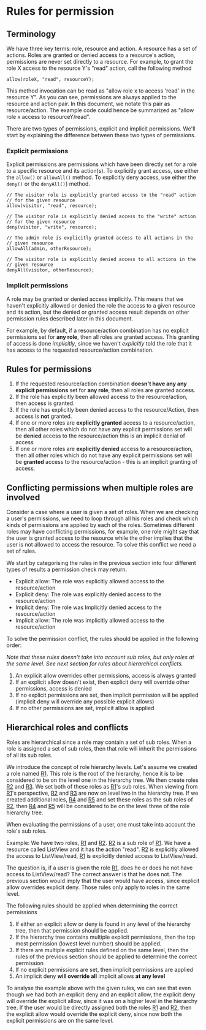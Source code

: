 # Rules for permission #

## Terminology ##

We have three key terms: role, resource and action. A resource has a set of actions. Roles are granted or denied access to a resource's action, permissions are never set directly to a resource. For example, to grant the role X access to the resource Y's "read" action, call the following method

```
allow(roleX, "read", resourceY);
```

This method invocation can be read as "allow role x to access 'read' in the resource Y". As you can see, permissions are always applied to the resource and action pair. In this document, we notate this pair as resource/action. The example code could hence be summarized as "allow role x access to resourceY/read".

There are two types of permissions, explicit and implicit permissions. We'll start by explaining the difference between these two types of permissions.

### Explicit permissions ###

Explicit permissions are permissions which have been directly set for a role to a specific resource and its action(s). To explicitly grant access, use either the `allow()` or `allowAll()` method. To explicitly deny access, use either the `deny()` or the `denyAll()`} method.

```
// The visitor role is explicitly granted access to the "read" action 
// for the given resource
allow(visitor, "read", resource);

// The visitor role is explicitly denied access to the "write" action 
// for the given resource
deny(visitor, "write", resource);

// The admin role is explicitly granted access to all actions in the
// given resource
allowAll(admin, otherResource);

// The visitor role is explicitly denied access to all actions in the
// given resource
denyAll(visitor, otherResource);
```

### Implicit permissions ###

A role may be granted or denied access implicitly. This means that we haven't explicitly allowed or denied the role the access to a given resource and its action, but the denied or granted access result depends on other permission rules described later in this document.

For example, by default, if a resource/action combination has no explicit permissions set for **any role**, then all roles are granted access. This granting of access is done _implicitly_, since we haven't _explicitly_ told the role that it has access to the requested resource/action combination.

## Rules for permissions ##

  1. If the requested resource/action combination **doesn't have any any explicit permissions** set for **any role**, then all roles are granted access.
  1. If the role has explicitly been allowed access to the resource/action, then access is granted.
  1. If the role has explicitly been denied access to the resource/Action, then access is **not** granted.
  1. If one or more roles are **explicitly granted** access to a resource/action, then all other roles which do not have any explicit permissions set will be **denied** access to the resource/action   this is an implicit denial of access
  1. If one or more roles are **explicitly denied** access to a resource/action, then all other roles which do not have any explicit permissions set will be **granted** access to the resource/action - this is an implicit granting of access.

## Conflicting permissions when multiple roles are involved ##

Consider a case where a user is given a set of roles. When we are checking a user's permissions, we need to loop through all his roles and check which kinds of permissions are applied by each of the roles. Sometimes different roles may have conflicting permissions, for example, one role might say that the user is granted access to the resource while the other implies that the user is not allowed to access the resource. To solve this conflict we need a set of rules.

We start by categorising the rules in the previous section into four different types of results a permission check may return.

  * Explicit allow: The role was explicitly allowed access to the resource/action
  * Explicit deny: The role was explicitly denied access to the resource/action
  * Implicit deny: The role was Implicitly denied access to the resource/action
  * Implicit allow: The role was implicitly allowed access to the resource/action

To solve the permission conflict, the rules should be applied in the following order:

_Note that these rules doesn't take into account sub roles, but only roles at the same level. See next section for rules about hierarchical conflicts._

  1. An explicit allow overrides other permissions, access is always granted
  1. If an explicit allow doesn't exist, then explicit deny will override other permissions, access is denied
  1. If no explicit permissions are set, then implicit permission will be applied (implicit deny will override any possible explicit allows)
  1. If no other permissions are set, implicit allow is applied

## Hierarchical roles and conflicts ##

Roles are hierarchical since a role may contain a set of sub roles. When a role is assigned a set of sub roles, then that role will inherit the permissions of all its sub roles.

We introduce the concept of role hierarchy levels. Let's assume we created a role named [R1](https://code.google.com/p/vaadin-appfoundation/source/detail?r=1). This role is the root of the hierarchy, hence it is to be considered to be on the level one in the hierarchy tree. We then create roles [R2](https://code.google.com/p/vaadin-appfoundation/source/detail?r=2) and [R3](https://code.google.com/p/vaadin-appfoundation/source/detail?r=3). We set both of these roles as [R1](https://code.google.com/p/vaadin-appfoundation/source/detail?r=1)'s sub roles. When viewing from [R1](https://code.google.com/p/vaadin-appfoundation/source/detail?r=1)'s perspective, [R2](https://code.google.com/p/vaadin-appfoundation/source/detail?r=2) and [R3](https://code.google.com/p/vaadin-appfoundation/source/detail?r=3) are now on level two in the hierarchy tree. If we created additional roles, [R4](https://code.google.com/p/vaadin-appfoundation/source/detail?r=4) and [R5](https://code.google.com/p/vaadin-appfoundation/source/detail?r=5) and set these roles as the sub roles of [R2](https://code.google.com/p/vaadin-appfoundation/source/detail?r=2), then [R4](https://code.google.com/p/vaadin-appfoundation/source/detail?r=4) and [R5](https://code.google.com/p/vaadin-appfoundation/source/detail?r=5) will be considered to be on the level three of the role hierarchy tree.

When evaluating the permissions of a user, one must take into account the role's sub roles.

Example: We have two roles, [R1](https://code.google.com/p/vaadin-appfoundation/source/detail?r=1) and [R2](https://code.google.com/p/vaadin-appfoundation/source/detail?r=2). [R2](https://code.google.com/p/vaadin-appfoundation/source/detail?r=2) is a sub role of [R1](https://code.google.com/p/vaadin-appfoundation/source/detail?r=1). We have a resource called ListView and it has the action "read". [R2](https://code.google.com/p/vaadin-appfoundation/source/detail?r=2) is explicitly allowed the access to ListView/read, [R1](https://code.google.com/p/vaadin-appfoundation/source/detail?r=1) is explicitly denied access to ListView/read.

The question is, if a user is given the role [R1](https://code.google.com/p/vaadin-appfoundation/source/detail?r=1), does he or does he not have access to ListView/read? The correct answer is that he does not. The previous section would imply that the user would have access, since explicit allow overrides explicit deny. Those rules only apply to roles in the same level.

The following rules should be applied when determining the correct permissions

  1. If either an explicit allow or deny is found in any level of the hierarchy tree, then that permission should be applied.
  1. If the hierarchy tree contains multiple explicit permissions, then the top most permission (lowest level number) should be applied.
  1. If there are multiple explicit rules defined on the same level, then the rules of the previous section should be applied to determine the correct permission
  1. If no explicit permissions are set, then implicit permissions are applied
  1. An implicit deny **will override all** implicit allows **at any level**

To analyse the example above with the given rules, we can see that even though we had both an explicit deny and an explicit allow, the explicit deny will override the explicit allow, since it was on a higher level in the hierarchy tree. If the user would be directly assigned both the roles [R1](https://code.google.com/p/vaadin-appfoundation/source/detail?r=1) and [R2](https://code.google.com/p/vaadin-appfoundation/source/detail?r=2), then the explicit allow would override the explicit deny, since now both the explicit permissions are on the same level.